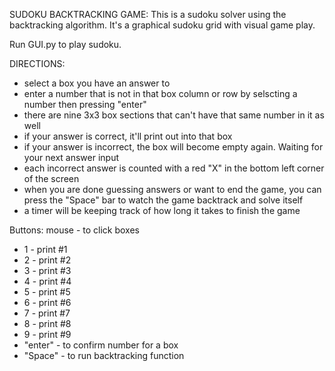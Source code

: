 SUDOKU BACKTRACKING GAME:
This is a sudoku solver using the backtracking algorithm. It's a graphical sudoku grid with visual game play.

Run GUI.py to play sudoku.

DIRECTIONS:
- select a box you have an answer to 
- enter a number that is not in that box column or row by selscting a number then pressing "enter"
- there are nine 3x3 box sections that can't have that same number in it as well
- if your answer is correct, it'll print out into that box
- if your answer is incorrect, the box will become empty again. Waiting for your next answer input
- each incorrect answer is counted with a red "X" in the bottom left corner of the screen
- when you are done guessing answers or want to end the game, you can press the "Space" bar to watch the game backtrack and solve itself
- a timer will be keeping track of how long it takes to finish the game

Buttons:
mouse - to click boxes
- 1 - print #1
- 2 - print #2
- 3 - print #3
- 4 - print #4
- 5 - print #5
- 6 - print #6
- 7 - print #7
- 8 - print #8
- 9 - print #9
- "enter" - to confirm number for a box
- "Space" - to run backtracking function

